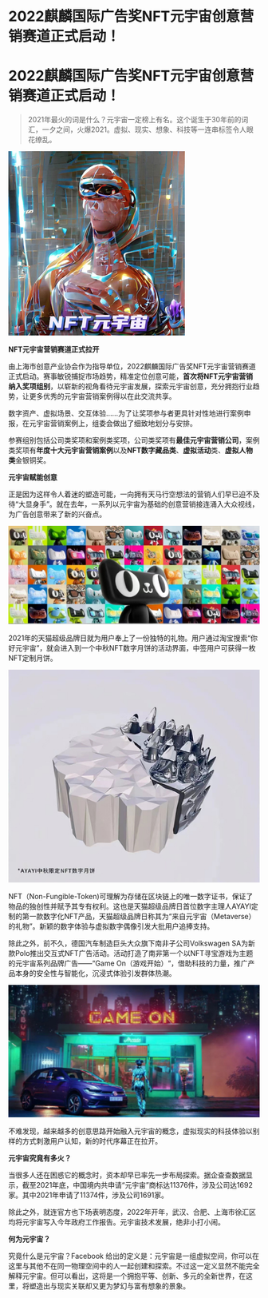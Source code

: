 # 2022麒麟国际广告奖NFT元宇宙创意营销赛道正式启动！


# 2022麒麟国际广告奖NFT元宇宙创意营销赛道正式启动！

> 2021年最火的词是什么？元宇宙一定榜上有名。这个诞生于30年前的词汇，一夕之间，火爆2021。虚拟、现实、想象、科技等一连串标签令人眼花缭乱。


![图片](yyuu.jpg)



**NFT元宇宙营销赛道正式拉开**

由上海市创意产业协会作为指导单位，2022麒麟国际广告奖NFT元宇宙营销赛道正式启动。赛事敏锐捕捉市场趋势，精准定位创意可能，**首次将NFT元宇宙营销纳入奖项组别**，以崭新的视角看待元宇宙发展，探索元宇宙创意，充分拥抱行业趋势，让更多优秀的元宇宙营销案例得以在此交流共享。

数字资产、虚拟场景、交互体验……为了让奖项参与者更具针对性地进行案例申报，在元宇宙营销案例上，组委会做出了细致地划分与安排。

参赛组别包括公司类奖项和案例类奖项，公司类奖项有**最佳元宇宙营销公司**，案例类奖项有**年度十大元宇宙营销案例**以及**NFT数字藏品类**、**虚拟活动**类、**虚拟人物类**金银铜奖。

**元宇宙赋能创意**

正是因为这样令人着迷的塑造可能，一向拥有天马行空想法的营销人们早已迫不及待“大显身手”。就在去年，一系列以元宇宙为基础的创意营销接连涌入大众视线，为广告创意带来了新的兴奋点。

![图片](llii.jpg)

2021年的天猫超级品牌日就为用户奉上了一份独特的礼物。用户通过淘宝搜索“你好元宇宙”，就会进入到一个中秋NFT数字月饼的活动界面，中签用户可获得一枚NFT定制月饼。

![图片](ttyy.jpg)

NFT（Non-Fungible-Token)可理解为存储在区块链上的唯一数字证书，保证了物品的独创性并赋予其专有权利。这也是天猫超级品牌日首位数字主理人AYAYI定制的第一款数字化NFT产品，天猫超级品牌日称其为“来自元宇宙（Metaverse）的礼物”。新颖的数字体验与虚拟数字偶像引发大批用户追捧支持。

除此之外，前不久，德国汽车制造巨头大众旗下南非子公司Volkswagen SA为新款Polo推出交互式NFT广告活动。活动打造了南非第一个以NFT寻宝游戏为主题的元宇宙系列品牌广告——“Game On（游戏开始）“，借助科技的力量，推广产品本身的安全性与智能化，沉浸式体验引发群体热潮。

![图片](www.jpg)

不难发现，越来越多的创意思路开始融入元宇宙的概念，虚拟现实的科技体验以别样的方式刺激用户认知，新的时代序幕正在拉开。

**元宇宙究竟有多火？**

当很多人还在困惑它的概念时，资本却早已率先一步布局探索。据企查查数据显示，截至2021年底，中国境内共申请“元宇宙”商标达11376件，涉及公司达1692家。其中2021年申请了11374件，涉及公司1691家。

除此之外，就连官方也下场表明态度，2022年开年，武汉、合肥、上海市徐汇区均将元宇宙写入今年政府工作报告。元宇宙技术发展，绝非小打小闹。

**何为元宇宙？**

究竟什么是元宇宙？Facebook 给出的定义是：元宇宙是一组虚拟空间，你可以在这里与其他不在同一物理空间中的人一起创建和探索。不过这一定义显然不能完全解释元宇宙。但可以看出，这将是一个拥抱平等、创新、多元的全新世界，在这里，将塑造出与现实关联却又更为梦幻与富有想象的景象。
